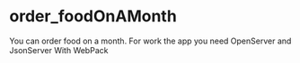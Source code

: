 # order_foodOnAMonth
You can order food on a month. For work the app you need OpenServer and JsonServer
With WebPack
